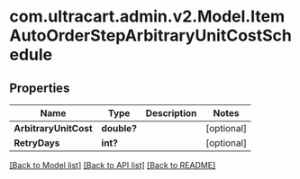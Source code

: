 # com.ultracart.admin.v2.Model.ItemAutoOrderStepArbitraryUnitCostSchedule
## Properties

Name | Type | Description | Notes
------------ | ------------- | ------------- | -------------
**ArbitraryUnitCost** | **double?** |  | [optional] 
**RetryDays** | **int?** |  | [optional] 

[[Back to Model list]](../README.md#documentation-for-models) [[Back to API list]](../README.md#documentation-for-api-endpoints) [[Back to README]](../README.md)

